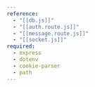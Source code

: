```yaml
---
reference:
  - "[[db.js]]"
  - "[[auth.route.js]]"
  - "[[message.route.js]]"
  - "[[socket.js]]"
required:
  - express
  - dotenv
  - cookie-parser
  - path
---
```

